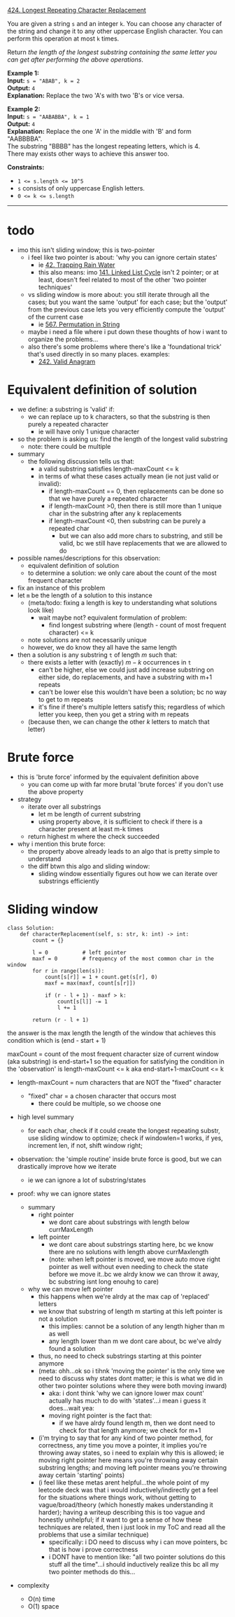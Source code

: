 [424. Longest Repeating Character Replacement](https://leetcode.com/problems/longest-repeating-character-replacement/)

You are given a string `s` and an integer `k`. You can choose any character of the string and change it to any other uppercase English character. You can perform this operation at most `k` times.

Return _the length of the longest substring containing the same letter you can get after performing the above operations_.

**Example 1:**  
**Input:** `s = "ABAB", k = 2`  
**Output:** `4`  
**Explanation:** Replace the two 'A's with two 'B's or vice versa.  

**Example 2:**  
**Input:** `s = "AABABBA", k = 1`  
**Output:** `4`  
**Explanation:** Replace the one 'A' in the middle with 'B' and form "AABBBBA".  
The substring "BBBB" has the longest repeating letters, which is 4.  
There may exists other ways to achieve this answer too.  

**Constraints:**
- `1 <= s.length <= 10^5`
- `s` consists of only uppercase English letters.
- `0 <= k <= s.length`

---

# todo
- imo this isn't sliding window; this is two-pointer
	 - i feel like two pointer is about: 'why you can ignore certain states'
		 - ie [42. Trapping Rain Water](42.%20Trapping%20Rain%20Water.md)
		 - this also means: imo [141. Linked List Cycle](141.%20Linked%20List%20Cycle.md) isn't 2 pointer; or at least, doesn't feel related to most of the other 'two pointer techniques'
	 - vs sliding window is more about: you still iterate through all the cases; but you want the same 'output' for each case; but the 'output' from the previous case lets you very efficiently compute the 'output' of the current case
		 - ie [567. Permutation in String](567.%20Permutation%20in%20String.md)
	 - maybe i need a file where i put down these thoughts of how i want to organize the problems...
	 - also there's some problems where there's like a 'foundational trick' that's used directly in so many places. examples:
		 - [242. Valid Anagram](242.%20Valid%20Anagram.md)



# Equivalent definition of solution
- we define: a substring is 'valid' if:
	- we can replace up to k characters, so that the substring is then purely a repeated character
		- ie will have only 1 unique character
- so the problem is asking us: find the length of the longest valid substring
	- note: there could be multiple
- summary
	- the following discussion tells us that:
		- a valid substring satisfies length-maxCount <= k
		- in terms of what these cases actually mean (ie not just valid or invalid):
			- if length-maxCount == 0, then replacements can be done so that we have purely a repeated character
			- if length-maxCount >0, then there is still more than 1 unique char in the substring after any k replacements
			- if length-maxCount <0, then substring can be purely a repeated char
				- but we can also add more chars to substring, and still be valid, bc we still have replacements that we are allowed to do
- possible names/descriptions for this observation:
	- equivalent definition of solution
	- to determine a solution: we only care about the count of the most frequent character
- fix an instance of this problem
- let `m` be the length of a solution to this instance
	- (meta/todo: fixing a length is key to understanding what solutions look like)
		- wait maybe not? equivalent formulation of problem:
			- find longest substring where (length - count of most frequent character) <= k
	- note solutions are not necessarily unique
	- however, we do know they all have the same length
- then a solution is any substring `t` of length $m$ such that:
	- there exists a letter with (exactly) $m-k$ occurrences in `t`
		- can't be higher, else we could just add increase substring on either side, do replacements, and have a substring with m+1 repeats
		- can't be lower else this wouldn't have been a solution; bc no way to get to m repeats
		- it's fine if there's multiple letters satisfy this; regardless of which letter you keep, then you get a string with m repeats
	- (because then, we can change the other $k$ letters to match that letter)

# Brute force
- this is 'brute force' informed by the equivalent definition above
	- you can come up with far more brutal 'brute forces' if you don't use the above property
- strategy
	- iterate over all substrings
		- let m be length of current substring
		- using property above, it is sufficient to check if there is a character present at least m-k times
	- return highest m where the check succeeded
- why i mention this brute force:
	- the property above already leads to an algo that is pretty simple to understand
	- the diff btwn this algo and sliding window:
		- sliding window essentially figures out how we can iterate over substrings efficiently

# Sliding window
```
class Solution:
    def characterReplacement(self, s: str, k: int) -> int:
        count = {}
	    
        l = 0			# left pointer
        maxf = 0		# frequency of the most common char in the window
        for r in range(len(s)):
            count[s[r]] = 1 + count.get(s[r], 0)
            maxf = max(maxf, count[s[r]])	

            if (r - l + 1) - maxf > k:
                count[s[l]] -= 1
                l += 1

        return (r - l + 1)
```



the answer is the max length
the length of the window that achieves this condition
which is (end - start + 1)

maxCount = count of the most frequent character
size of current window (aka substring) is end-start+1
so the equation for satisfying the condition in the 'observation' is length-maxCount <= k
aka
end-start+1-maxCount <= k

- length-maxCount = num characters that are NOT the "fixed" character
	- "fixed" char = a chosen character that occurs most
		- there could be multiple, so we choose one




- high level summary
	- for each char, check if it could create the longest repeating substr, use sliding window to optimize; check if windowlen=1 works, if yes, increment len, if not, shift window right;
- observation: the 'simple routine' inside brute force is good, but we can drastically improve how we iterate
	- ie we can ignore a lot of substring/states
- proof: why we can ignore states
	- summary
		- right pointer
			- we dont care about substrings with length below currMaxLength
		- left pointer
			- we dont care about substrings starting here, bc we know there are no solutions with length above currMaxlength
			- (note: when left pointer is moved, we move auto move right pointer as well without even needing to check the state before we move it..bc we alrdy know we can throw it away, bc substring isnt long enouhg to care)
	- why we can move left pointer
		- this happens when we're alrdy at the max cap of 'replaced' letters
		- we know that substring of length m starting at this left pointer is not a solution
			- this implies: cannot be a solution of any length higher than m as well
			- any length lower than m we dont care about, bc we've alrdy found a solution
		- thus, no need to check substrings starting at this pointer anymore
		- (meta: ohh...ok so i tihnk 'moving the pointer' is the only time we need to discuss why states dont matter; ie this is what we did in other two pointer solutions where they were both moving inward)
			- aka: i dont think 'why we can ignore lower max count' actually has much to do with 'states'...i mean i guess it does...wait yea:
			- moving right pointer is the fact that:
				- if we have alrdy found length m, then we dont need to check for that length anymore; we check for m+1
		- (i'm trying to say that for any kind of two pointer method, for correctness, any time you move a pointer, it implies you're throwing away states, so i need to explain why this is allowed; ie moving right pointer here means you're throwing away certain substring lengths; and moving left pointer means you're throwing away certain 'starting' points)
		- (i feel like these metas arent helpful...the whole point of my leetcode deck was that i would inductively/indirectly get a feel for the situations where things work, without getting to vague/broad/theory (which honestly makes understanding it harder); having a writeup describing this is too vague and honestly unhelpful; if it want to get a sense of how these techniques are related, then i just look in my ToC and read all the problems that use a similar technique)
			- specifically: i DO need to discuss why i can move pointers, bc that is how i prove correctness
			- i DONT have to mention like: "all two pointer solutions do this stuff all the time"...i should inductively realize this bc all my two pointer methods do this...
- complexity
	- O(n) time
	- O(1) space


